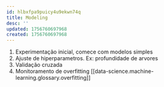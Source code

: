 ```yaml
---
id: hlbxfpa9puicy4u9ekwn74q
title: Modeling
desc: ''
updated: 1756760697968
created: 1756760697968
---
```


1. Experimentação inicial, comece com modelos simples
2. Ajuste de hiperparametros. Ex: profundidade de arvores
3. Validação cruzada
4. Monitoramento de overfitting [[data-science.machine-learning.glossary.overfitting]]
